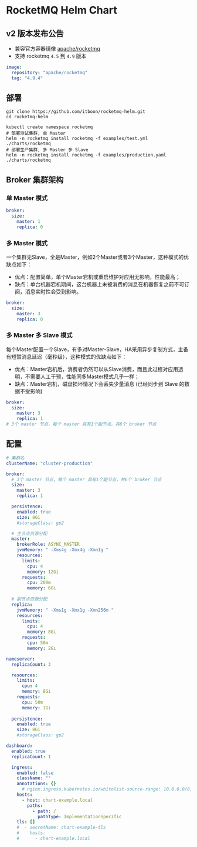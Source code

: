 # RocketMQ Helm Chart

## v2 版本发布公告

- 兼容官方容器镜像 [apache/rocketmq](https://hub.docker.com/r/apache/rocketmq)
- 支持 rocketmq `4.5` 到 `4.9` 版本

``` yaml
image:
  repository: "apache/rocketmq"
  tag: "4.9.4"
```

## 部署

``` shell
git clone https://github.com/itboon/rocketmq-helm.git
cd rocketmq-helm

kubectl create namespace rocketmq
# 部署测试集群, 单 Master
helm -n rocketmq install rocketmq -f examples/test.yml ./charts/rocketmq
# 部署生产集群, 多 Master 多 Slave
helm -n rocketmq install rocketmq -f examples/production.yaml ./charts/rocketmq
```

## Broker 集群架构

### 单 Master 模式

``` yaml
broker:
  size:
    master: 1
    replica: 0
```

### 多 Master 模式

一个集群无Slave，全是Master，例如2个Master或者3个Master，这种模式的优缺点如下：

- 优点：配置简单，单个Master宕机或重启维护对应用无影响，性能最高；
- 缺点：单台机器宕机期间，这台机器上未被消费的消息在机器恢复之前不可订阅，消息实时性会受到影响。

``` yaml
broker:
  size:
    master: 3
    replica: 0
```

### 多 Master 多 Slave 模式

每个Master配置一个Slave，有多对Master-Slave，HA采用异步复制方式，主备有短暂消息延迟（毫秒级），这种模式的优缺点如下：

- 优点：Master宕机后，消费者仍然可以从Slave消费，而且此过程对应用透明，不需要人工干预，性能同多Master模式几乎一样；
- 缺点：Master宕机，磁盘损坏情况下会丢失少量消息 (已经同步到 Slave 的数据不受影响)

``` yaml
broker:
  size:
    master: 3
    replica: 1
# 3个 master 节点，每个 master 具有1个副节点，共6个 broker 节点
```

## 配置

``` yaml
# 集群名
clusterName: "cluster-production"

broker:
  # 3个 master 节点，每个 master 具有1个副节点，共6个 broker 节点
  size:
    master: 3
    replica: 1

  persistence:
    enabled: true
    size: 8Gi
    #storageClass: gp2

  # 主节点资源分配
  master:
    brokerRole: ASYNC_MASTER
    jvmMemory: " -Xms4g -Xmx4g -Xmn1g "
    resources:
      limits:
        cpu: 4
        memory: 12Gi
      requests:
        cpu: 200m
        memory: 6Gi
  
  # 副节点资源分配
  replica:
    jvmMemory: " -Xms1g -Xmx1g -Xmn256m "
    resources:
      limits:
        cpu: 4
        memory: 8Gi
      requests:
        cpu: 50m
        memory: 2Gi

nameserver:
  replicaCount: 3

  resources:
    limits:
      cpu: 4
      memory: 8Gi
    requests:
      cpu: 50m
      memory: 1Gi
  
  persistence:
    enabled: true
    size: 8Gi
    #storageClass: gp2

dashboard:
  enabled: true
  replicaCount: 1

  ingress:
    enabled: false
    className: ""
    annotations: {}
      # nginx.ingress.kubernetes.io/whitelist-source-range: 10.0.0.0/8,124.160.30.50
    hosts:
      - host: chart-example.local
        paths:
          - path: /
            pathType: ImplementationSpecific
    tls: []
    #  - secretName: chart-example-tls
    #    hosts:
    #      - chart-example.local
```
